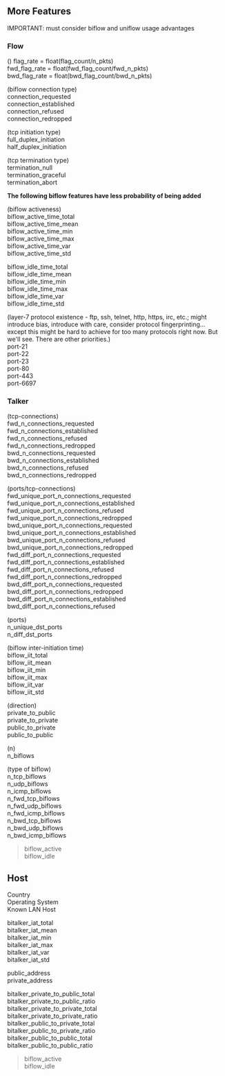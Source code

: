 ## More Features  
IMPORTANT: must consider biflow and uniflow usage advantages

### Flow  
()
flag_rate = float(flag_count/n_pkts)  
fwd_flag_rate = float(fwd_flag_count/fwd_n_pkts)  
bwd_flag_rate = float(bwd_flag_count/bwd_n_pkts)  

(biflow connection type)  
connection_requested  
connection_established  
connection_refused  
connection_redropped  

(tcp initiation type)  
full_duplex_initiation  
half_duplex_initiation  

(tcp termination type)  
termination_null  
termination_graceful  
termination_abort  

**The following biflow features have less probability of being added**  

(biflow activeness)  
biflow_active_time_total  
biflow_active_time_mean  
biflow_active_time_min  
biflow_active_time_max  
biflow_active_time_var  
biflow_active_time_std  

biflow_idle_time_total  
biflow_idle_time_mean  
biflow_idle_time_min  
biflow_idle_time_max  
biflow_idle_time_var  
biflow_idle_time_std  

(layer-7 protocol existence - ftp, ssh, telnet, http, https, irc, etc.; might introduce bias, introduce with care, consider protocol fingerprinting... except this might be hard to achieve for too many protocols right now. But we'll see. There are other priorities.)  
port-21  
port-22  
port-23  
port-80  
port-443  
port-6697  


### Talker  
(tcp-connections)  
fwd_n_connections_requested  
fwd_n_connections_established  
fwd_n_connections_refused  
fwd_n_connections_redropped  
bwd_n_connections_requested  
bwd_n_connections_established  
bwd_n_connections_refused  
bwd_n_connections_redropped  
  
(ports/tcp-connections)  
fwd_unique_port_n_connections_requested  
fwd_unique_port_n_connections_established  
fwd_unique_port_n_connections_refused  
fwd_unique_port_n_connections_redropped  
bwd_unique_port_n_connections_requested  
bwd_unique_port_n_connections_established  
bwd_unique_port_n_connections_refused  
bwd_unique_port_n_connections_redropped  
fwd_diff_port_n_connections_requested  
fwd_diff_port_n_connections_established  
fwd_diff_port_n_connections_refused  
fwd_diff_port_n_connections_redropped  
bwd_diff_port_n_connections_requested  
bwd_diff_port_n_connections_redropped  
bwd_diff_port_n_connections_established  
bwd_diff_port_n_connections_refused  

(ports)  
n_unique_dst_ports  
n_diff_dst_ports  

(biflow inter-initiation time)  
biflow_iit_total  
biflow_iit_mean  
biflow_iit_min  
biflow_iit_max  
biflow_iit_var  
biflow_iit_std  

(direction)  
private_to_public  
private_to_private  
public_to_private  
public_to_public  

(n)  
n_biflows  

(type of biflow)  
n_tcp_biflows  
n_udp_biflows  
n_icmp_biflows  
n_fwd_tcp_biflows  
n_fwd_udp_biflows  
n_fwd_icmp_biflows  
n_bwd_tcp_biflows  
n_bwd_udp_biflows  
n_bwd_icmp_biflows  
>biflow_active  
>biflow_idle  

## Host  
Country  
Operating System  
Known LAN Host  

bitalker_iat_total  
bitalker_iat_mean  
bitalker_iat_min  
bitalker_iat_max  
bitalker_iat_var  
bitalker_iat_std  

public_address  
private_address  

bitalker_private_to_public_total  
bitalker_private_to_public_ratio  
bitalker_private_to_private_total  
bitalker_private_to_private_ratio  
bitalker_public_to_private_total  
bitalker_public_to_private_ratio  
bitalker_public_to_public_total  
bitalker_public_to_public_ratio  

>biflow_active  
>biflow_idle  